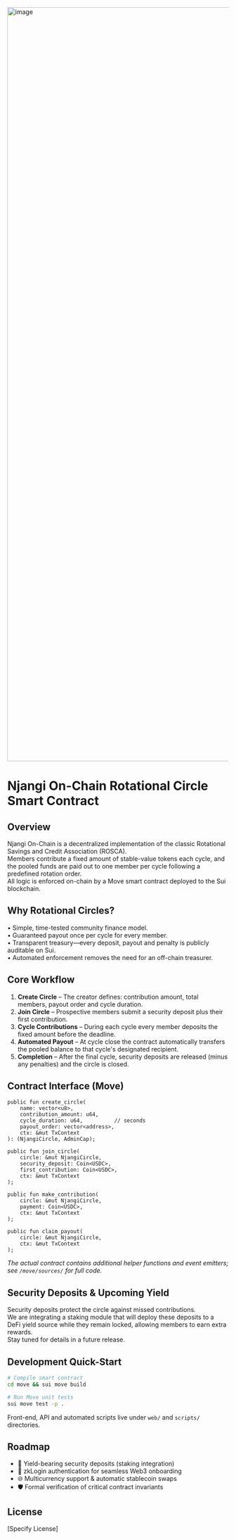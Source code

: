 <img width="1714" alt="image" src="https://github.com/user-attachments/assets/9e928b07-3395-4cc6-9e17-b7b2b7950742" />


# Njangi On-Chain Rotational Circle Smart Contract

## Overview
Njangi On-Chain is a decentralized implementation of the classic Rotational Savings and Credit Association (ROSCA).  
Members contribute a fixed amount of stable-value tokens each cycle, and the pooled funds are paid out to one member per cycle following a predefined rotation order.  
All logic is enforced on-chain by a Move smart contract deployed to the Sui blockchain.

## Why Rotational Circles?
• Simple, time-tested community finance model.  
• Guaranteed payout once per cycle for every member.  
• Transparent treasury—every deposit, payout and penalty is publicly auditable on Sui.  
• Automated enforcement removes the need for an off-chain treasurer.

## Core Workflow
1. **Create Circle** – The creator defines: contribution amount, total members, payout order and cycle duration.  
2. **Join Circle** – Prospective members submit a security deposit plus their first contribution.  
3. **Cycle Contributions** – During each cycle every member deposits the fixed amount before the deadline.  
4. **Automated Payout** – At cycle close the contract automatically transfers the pooled balance to that cycle's designated recipient.  
5. **Completion** – After the final cycle, security deposits are released (minus any penalties) and the circle is closed.

## Contract Interface (Move)
```move
public fun create_circle(
    name: vector<u8>,
    contribution_amount: u64,
    cycle_duration: u64,          // seconds
    payout_order: vector<address>,
    ctx: &mut TxContext
): (NjangiCircle, AdminCap);

public fun join_circle(
    circle: &mut NjangiCircle,
    security_deposit: Coin<USDC>,
    first_contribution: Coin<USDC>,
    ctx: &mut TxContext
);

public fun make_contribution(
    circle: &mut NjangiCircle,
    payment: Coin<USDC>,
    ctx: &mut TxContext
);

public fun claim_payout(
    circle: &mut NjangiCircle,
    ctx: &mut TxContext
);
```
*The actual contract contains additional helper functions and event emitters; see `/move/sources/` for full code.*

## Security Deposits & Upcoming Yield
Security deposits protect the circle against missed contributions.  
We are integrating a staking module that will deploy these deposits to a DeFi yield source while they remain locked, allowing members to earn extra rewards.  
Stay tuned for details in a future release.

## Development Quick-Start
```bash
# Compile smart contract
cd move && sui move build

# Run Move unit tests
sui move test -p .
```
Front-end, API and automated scripts live under `web/` and `scripts/` directories.

## Roadmap
- 🔄 Yield-bearing security deposits (staking integration)  
- 📱 zkLogin authentication for seamless Web3 onboarding  
- 🌐 Multicurrency support & automatic stablecoin swaps  
- 🛡️ Formal verification of critical contract invariants

## License
[Specify License]
